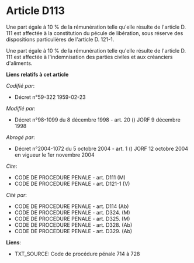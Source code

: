 # Article D113

Une part égale à 10 % de la rémunération telle qu'elle résulte de l'article D. 111 est affectée à la constitution du pécule
de libération, sous réserve des dispositions particulières de l'article D. 121-1.

Une part égale à 10 % de la rémunération telle qu'elle résulte de l'article D. 111 est affectée à l'indemnisation des parties
civiles et aux créanciers d'aliments.

**Liens relatifs à cet article**

_Codifié par_:

  - Décret n°59-322 1959-02-23

_Modifié par_:

  - Décret n°98-1099 du 8 décembre 1998 - art. 20 () JORF 9 décembre 1998

_Abrogé par_:

  - Décret n°2004-1072 du 5 octobre 2004 - art. 1 () JORF 12 octobre 2004 en vigueur le 1er novembre 2004

_Cite_:

  - CODE DE PROCEDURE PENALE - art. D111 (M)
  - CODE DE PROCEDURE PENALE - art. D121-1 (V)

_Cité par_:

  - CODE DE PROCEDURE PENALE - art. D114 (Ab)
  - CODE DE PROCEDURE PENALE - art. D324. (M)
  - CODE DE PROCEDURE PENALE - art. D325. (M)
  - CODE DE PROCEDURE PENALE - art. D328. (Ab)
  - CODE DE PROCEDURE PENALE - art. D329. (Ab)

**Liens**:

  - TXT_SOURCE: Code de procédure pénale 714 à 728
